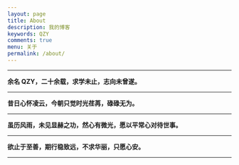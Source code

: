 ```yaml
---
layout: page
title: About
description: 我的博客
keywords: QZY
comments: true
menu: 关于
permalink: /about/
---
```




---

**余名 QZY，二十余载，求学未止，志向未曾遂。**

---

**昔日心怀凌云，今朝只觉时光荏苒，碌碌无为。**

---

**虽历风雨，未见显赫之功，然心有微光，愿以平常心对待世事。**

---

**欲止于至善，期行稳致远，不求华丽，只愿心安。**

---